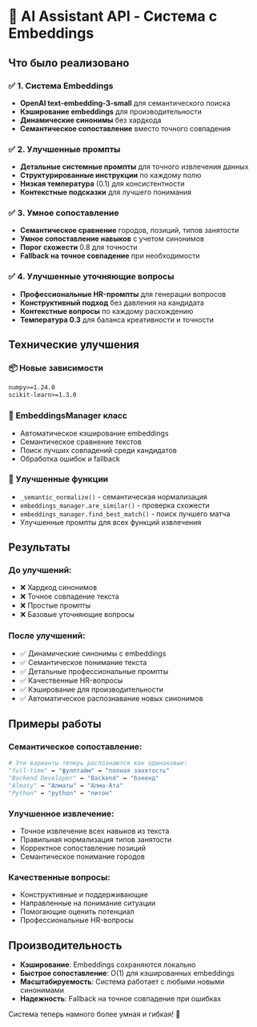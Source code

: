 # 🚀 AI Assistant API - Система с Embeddings

## Что было реализовано

### ✅ 1. Система Embeddings
- **OpenAI text-embedding-3-small** для семантического поиска
- **Кэширование embeddings** для производительности
- **Динамические синонимы** без хардкода
- **Семантическое сопоставление** вместо точного совпадения

### ✅ 2. Улучшенные промпты
- **Детальные системные промпты** для точного извлечения данных
- **Структурированные инструкции** по каждому полю
- **Низкая температура** (0.1) для консистентности
- **Контекстные подсказки** для лучшего понимания

### ✅ 3. Умное сопоставление
- **Семантическое сравнение** городов, позиций, типов занятости
- **Умное сопоставление навыков** с учетом синонимов
- **Порог схожести** 0.8 для точности
- **Fallback на точное совпадение** при необходимости

### ✅ 4. Улучшенные уточняющие вопросы
- **Профессиональные HR-промпты** для генерации вопросов
- **Конструктивный подход** без давления на кандидата
- **Контекстные вопросы** по каждому расхождению
- **Температура 0.3** для баланса креативности и точности

## Технические улучшения

### 📦 Новые зависимости
```txt
numpy>=1.24.0
scikit-learn>=1.3.0
```

### 🧠 EmbeddingsManager класс
- Автоматическое кэширование embeddings
- Семантическое сравнение текстов
- Поиск лучших совпадений среди кандидатов
- Обработка ошибок и fallback

### 🎯 Улучшенные функции
- `_semantic_normalize()` - семантическая нормализация
- `embeddings_manager.are_similar()` - проверка схожести
- `embeddings_manager.find_best_match()` - поиск лучшего матча
- Улучшенные промпты для всех функций извлечения

## Результаты

### До улучшений:
- ❌ Хардкод синонимов
- ❌ Точное совпадение текста
- ❌ Простые промпты
- ❌ Базовые уточняющие вопросы

### После улучшений:
- ✅ Динамические синонимы с embeddings
- ✅ Семантическое понимание текста
- ✅ Детальные профессиональные промпты
- ✅ Качественные HR-вопросы
- ✅ Кэширование для производительности
- ✅ Автоматическое распознавание новых синонимов

## Примеры работы

### Семантическое сопоставление:
```python
# Эти варианты теперь распознаются как одинаковые:
"full-time" ↔ "фуллтайм" ↔ "полная занятость"
"Backend Developer" ↔ "Backend" ↔ "бэкенд"
"Almaty" ↔ "Алматы" ↔ "Алма-Ата"
"Python" ↔ "python" ↔ "питон"
```

### Улучшенное извлечение:
- Точное извлечение всех навыков из текста
- Правильная нормализация типов занятости
- Корректное сопоставление позиций
- Семантическое понимание городов

### Качественные вопросы:
- Конструктивные и поддерживающие
- Направленные на понимание ситуации
- Помогающие оценить потенциал
- Профессиональные HR-вопросы

## Производительность

- **Кэширование**: Embeddings сохраняются локально
- **Быстрое сопоставление**: O(1) для кэшированных embeddings
- **Масштабируемость**: Система работает с любыми новыми синонимами
- **Надежность**: Fallback на точное совпадение при ошибках

Система теперь намного более умная и гибкая! 🎉
